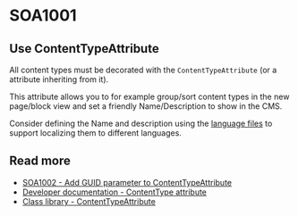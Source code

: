 # SOA1001

## Use ContentTypeAttribute

All content types must be decorated with the `ContentTypeAttribute`
(or a attribute inheriting from it).

This attribute allows you to for example group/sort content types in the
new page/block view and set a friendly Name/Description to show in the CMS.

Consider defining the Name and description using the
[language files](https://docs.developers.optimizely.com/content-cloud/v12.0.0-content-cloud/docs/localizing-the-user-interface)
to support localizing them to different languages.

## Read more
- [SOA1002 - Add GUID parameter to ContentTypeAttribute](https://gihub.com/stekeblad/stekeblad.optimizely.analyzers/doc/analyzers/SOA1002)
- [Developer documentation - ContentType attribute](https://docs.developers.optimizely.com/content-cloud/v12.0.0-content-cloud/docs/attributes)
- [Class library - ContentTypeAttribute](https://world.optimizely.com/CsClassLibraries/cms/EPiServer.DataAnnotations.ContentTypeAttribute?version=12)